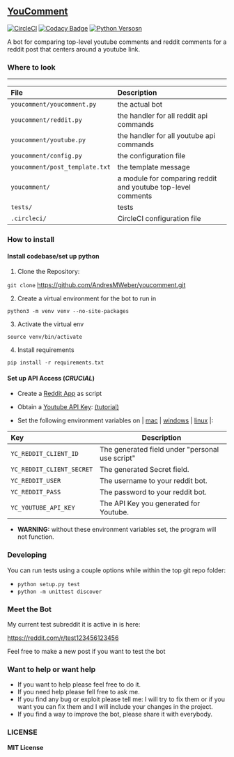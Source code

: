 ## [YouComment](http://www.reddit.com/u/youtube_comment_bot)
[![CircleCI](https://circleci.com/gh/AndresMWeber/youcomment.svg?style=svg)](https://circleci.com/gh/AndresMWeber/youcomment)
[![Codacy Badge](https://api.codacy.com/project/badge/Grade/1bbac98237544bc49d40ea95ee5e8ffc)](https://www.codacy.com/app/AndresMWeber/youcomment?utm_source=github.com&amp;utm_medium=referral&amp;utm_content=AndresMWeber/youcomment&amp;utm_campaign=Badge_Grade)
[![Python Versosn](https://img.shields.io/badge/python-2.7%20%7C%203.5%20%7C%203.6-blue.svg)](https://www.python.org/)

A bot for comparing top-level youtube comments and reddit comments for a reddit post that centers around a youtube link.

### Where to look
---

| File                           | Description                                                  |
| :---                           | :----------                                                  |
| `youcomment/youcomment.py`     | the actual bot                                               |
| `youcomment/reddit.py`         | the handler for all reddit api commands                      |
| `youcomment/youtube.py`        | the handler for all youtube api commands                     |
| `youcomment/config.py`         | the configuration file                                       |
| `youcomment/post_template.txt` | the template message                                         |
| `youcomment/`                  | a module for comparing reddit and youtube top-level comments |
| `tests/`                       | tests                                                        |
| `.circleci/`                    | CircleCI configuration file                                 |

### How to install
#### Install codebase/set up python

1) Clone the Repository:

`git clone` <https://github.com/AndresMWeber/youcomment.git>

2) Create a virtual environment for the bot to run in

`python3 -m venv venv --no-site-packages`

3) Activate the virtual env

`source venv/bin/activate`

4) Install requirements

`pip install -r requirements.txt`

#### Set up API Access (*CRUCIAL*)
*   Create a [Reddit App](http://reddit.com/prefs/apps) as script
*   Obtain a [Youtube API Key](https://console.developers.google.com/apis/credentials): [(tutorial)](https://developers.google.com/youtube/registering_an_application#Create_API_Keys)

*   Set the following environment variables on | [mac](https://stackoverflow.com/questions/7501678/set-environment-variables-on-mac-os-x-lion) | [windows](https://superuser.com/questions/1334129/setting-an-environment-variable-in-windows-10-gpodder) | [linux](https://stackoverflow.com/questions/45502996/how-to-set-environment-variable-in-linux-permanently) |:

| Key                       | Description                                     |
| :--                       | -----------                                     |
| `YC_REDDIT_CLIENT_ID`     | The generated field under "personal use script" |
| `YC_REDDIT_CLIENT_SECRET` | The generated Secret field.                     |
| `YC_REDDIT_USER`          | The username to your reddit bot.                |
| `YC_REDDIT_PASS`          | The password to your reddit bot.                |
| `YC_YOUTUBE_API_KEY`      | The API Key you generated for Youtube.          |

*   __WARNING:__ without these environment variables set, the program will not function.

### Developing

You can run tests using a couple options while within the top git repo folder:
*   `python setup.py test`
*   `python -m unittest discover`

### Meet the Bot

My current test subreddit it is active in is here:

<https://reddit.com/r/test123456123456>

Feel free to make a new post if you want to test the bot

### Want to help or want help

*   If you want to help please feel free to do it.
*   If you need help please fell free to ask me.
*   If you find any bug or exploit please tell me: I will try to fix them or if you want you can fix them and I will include your changes in the project.
*   If you find a way to improve the bot, please share it with everybody.

### LICENSE

__MIT License__
